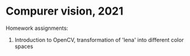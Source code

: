 # Compurer vision, 2021
Homework assignments: 
1. Introduction to OpenCV, transformation of 'lena' into different color spaces 

